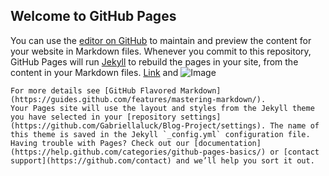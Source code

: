 ## Welcome to GitHub Pages
You can use the [editor on GitHub](https://github.com/Gabriellaluck/Blog-Project/edit/master/README.md) to maintain and preview the content for your website in Markdown files.
Whenever you commit to this repository, GitHub Pages will run [Jekyll](https://jekyllrb.com/) to rebuild the pages in your site, from the content in your Markdown files.
[Link](url) and ![Image](src)
```
For more details see [GitHub Flavored Markdown](https://guides.github.com/features/mastering-markdown/).
Your Pages site will use the layout and styles from the Jekyll theme you have selected in your [repository settings](https://github.com/Gabriellaluck/Blog-Project/settings). The name of this theme is saved in the Jekyll `_config.yml` configuration file.
Having trouble with Pages? Check out our [documentation](https://help.github.com/categories/github-pages-basics/) or [contact support](https://github.com/contact) and we’ll help you sort it out.

